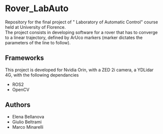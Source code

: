 # Rover_LabAuto

Repository for the final project of " Laboratory of Automatic Control" course held at University of Florence.  
The project consists in developing software for a rover that has to converge to a linear trajectory, defined by ArUco markers (marker dictates the parameters of the 
line to follow).  
## Frameworks

This project is developed for Nvidia Orin, with a ZED 2i camera, a YDLidar 4G, with the following dependancies 
* ROS2
* OpenCV

## Authors
* Elena Bellanova
* Giulio Beltrami
* Marco Minarelli
